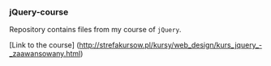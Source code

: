 ### jQuery-course
Repository contains files from my course of `jQuery`.

[Link to the course] (http://strefakursow.pl/kursy/web_design/kurs_jquery_-_zaawansowany.html)
